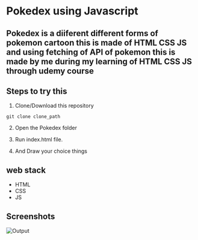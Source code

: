 # Pokedex using Javascript

## Pokedex is a diiferent different forms of pokemon cartoon this is made of HTML CSS JS and using fetching of API of pokemon this is made by me during my learning of HTML CSS JS through udemy course


## Steps to try this

1. Clone/Download this repository
```
git clone clone_path

```
2. Open the Pokedex folder

3. Run index.html file.

4. And Draw your choice things

## web stack
- HTML
- CSS
- JS

## Screenshots

![Output](https://github.com/Tejas1510/Hacking-Scripts/blob/main/Javascript/Pokedex/Output.jpeg)

